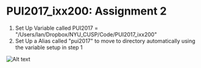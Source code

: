# PUI2017_ixx200: Assignment 2

1. Set Up Variable called PUI2017 = "/Users/Ian/Dropbox/NYU_CUSP/Code/PUI2017_ixx200"
2. Set Up a Alias called "pui2017" to move to directory automatically using the variable setup in step 1

![Alt text](https://www.dropbox.com/s/mnlcapkgkty0aob/Terminal.png?dl=0 "Screen Shot")
